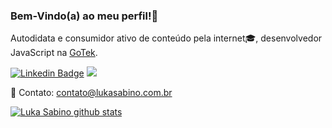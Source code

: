### Bem-Vindo(a) ao meu perfil!👋
Autodidata e consumidor ativo de conteúdo pela internet🎓, desenvolvedor JavaScript na [GoTek](https://gotek.com.br/).

[![Linkedin Badge](https://img.shields.io/badge/-LinkedIn-black?style=flat-square&logo=Linkedin&logoColor=white&link=https://www.linkedin.com/in/luka-sabino-carvalho-b335b982/)](https://www.linkedin.com/in/luka-sabino-carvalho-b335b982/)
![](https://img.shields.io/github/followers/lukasabino?label=Siga%21&style=social)

📩 Contato: contato@lukasabino.com.br

[![Luka Sabino github stats](https://github-readme-stats.vercel.app/api?username=lukasabino&count_private=true&theme=buefy&show_icons=true)](https://github.com/lukasabino)
</details>
